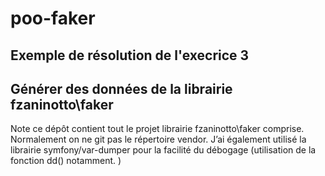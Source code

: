 # poo-faker

## Exemple de résolution de l'execrice 3
## Générer des données de la librairie fzaninotto\faker 

Note ce dépôt contient tout le projet librairie fzaninotto\faker  comprise. 
Normalement on ne git pas le répertoire vendor. 
J’ai également utilisé la librairie symfony/var-dumper pour la facilité du débogage (utilisation de la fonction dd() notamment. ) 

